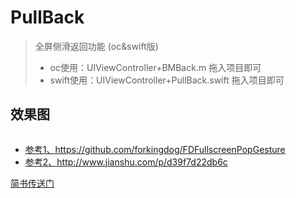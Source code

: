 <h1><a id="user-content-pullback" class="anchor" href="https://github.com/asiosldh/PullBack#pullback"></a>PullBack</h1>
<blockquote>
<p>全屏侧滑返回功能 (oc&amp;swift版)</p>
<ul>
<li>oc使用：UIViewController+BMBack.m 拖入项目即可</li>
<li>swift使用：UIViewController+PullBack.swift 拖入项目即可</li>
</ul>
</blockquote>
<h2>效果图</h2>
<p><img src="http://images2015.cnblogs.com/blog/724434/201608/724434-20160817113606296-1239188131.gif" alt="" /></p>
<ul>
<li><a href="https://github.com/forkingdog/FDFullscreenPopGesture" target="_blank">参考1、https://github.com/forkingdog/FDFullscreenPopGesture</a></li>
<li><a href="http://www.jianshu.com/p/d39f7d22db6c" target="_blank">参考2、http://www.jianshu.com/p/d39f7d22db6c</a></li>
</ul>
<p><a href="http://www.jianshu.com/p/cc1b6aa854eb" target="_blank">简书传送门</a></p>
